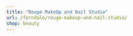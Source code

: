 ```yaml
---
title: "Rouge MakeUp and Nail Studio"
url: /ferndale/rouge-makeup-and-nail-studio/
shop: beauty
---
```

